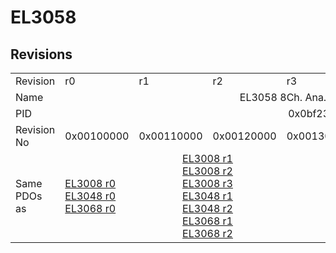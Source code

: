 # EL3058

## Revisions
<table>
<tr>
<td>Revision</td>
<td>r0</td>
<td>r1</td>
<td>r2</td>
<td>r3</td>
<td>r4</td>
<td>r5</td>
<td>r6</td>
</tr>
<tr>
<td>Name</td>
<td colspan=7 align="center">EL3058 8Ch. Ana. Input 4-20mA</td>
</tr>
<tr>
<td>PID</td>
<td colspan=7 align="center">0x0bf23052</td>
</tr>
<tr>
<td>Revision No</td>
<td>0x00100000</td>
<td>0x00110000</td>
<td>0x00120000</td>
<td>0x00130000</td>
<td>0x00140000</td>
<td>0x00150000</td>
<td>0x00160000</td>
</tr>
<tr>
<td>Same PDOs as</td>
<td><a href="EL3008.md">EL3008 r0</a><br/><a href="EL3048.md">EL3048 r0</a><br/><a href="EL3068.md">EL3068 r0</a></td>
<td colspan=2 align="center"><a href="EL3008.md">EL3008 r1</a><br/><a href="EL3008.md">EL3008 r2</a><br/><a href="EL3008.md">EL3008 r3</a><br/><a href="EL3048.md">EL3048 r1</a><br/><a href="EL3048.md">EL3048 r2</a><br/><a href="EL3068.md">EL3068 r1</a><br/><a href="EL3068.md">EL3068 r2</a></td>
<td colspan=2 align="center"><a href="EL3008.md">EL3008 r4</a><br/><a href="EL3008.md">EL3008 r5</a><br/><a href="EL3048.md">EL3048 r3</a><br/><a href="EL3048.md">EL3048 r4</a><br/><a href="EL3068.md">EL3068 r3</a><br/><a href="EL3068.md">EL3068 r4</a></td>
<td colspan=2 align="center"><a href="EL3008.md">EL3008 r6</a><br/><a href="EL3048.md">EL3048 r5</a><br/><a href="EL3068.md">EL3068 r5</a></td>
</tr>
</table>

